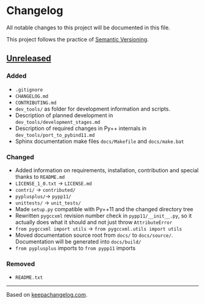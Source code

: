 # Changelog
All notable changes to this project will be documented in this file.

This project follows the practice of [Semantic Versioning][semantic_versioning].

## [Unreleased][unreleased]

### Added

* `.gitignore`
* `CHANGELOG.md`
* `CONTRIBUTING.md`
* `dev_tools/` as folder for development information and scripts.
* Description of planned development in `dev_tools/development_stages.md`
* Description of required changes in Py++ internals in
  `dev_tools/port_to_pybind11.md`
* Sphinx documentation make files `docs/Makefile` and `docs/make.bat`

### Changed

* Added information on requirements, installation, contribution and special
  thanks to `README.md`
* `LICENSE_1_0.txt` -> `LICENSE.md`
* `contri/` -> `contributed/`
* `pyplusplus/`-> `pypp11/`
* `unittests/` -> `unit_tests/`
* Made `setup.py` compatible with Py++11 and the changed directory tree
* Rewritten `pygccxml` revision number check in `pypp11/__init__.py`, so it
  actually does what it should and not just throw `AttributeError`
* `from pygccxml import utils` -> `from pygccxml.utils import utils`
* Moved documentation source root from `docs/` to `docs/source/`. Documentation
  will be generated into `docs/build/`
* `from pyplusplus` imports to `from pypp11` imports

### Removed

* `README.txt`

---

Based on [keepachangelog.com][keepachangelog].

<!-- References -->
[keepachangelog]: http://keepachangelog.com/ "Keep a Changelog"
[semantic_versioning]: http://semver.org/spec/v2.0.0.html "Semantic Versioning v2.0.0"

<!-- Version links -->
<!-- "unreleased" should always point to the latest release version and "HEAD" -->
[unreleased]: https://github.com/IAmRarios/pypp11/compare/master...HEAD "Unreleased Changes"
